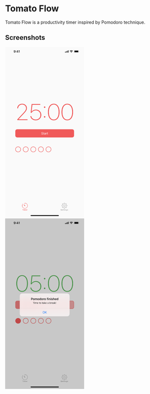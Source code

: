 # Tomato Flow

Tomato Flow is a productivity timer inspired by Pomodoro technique.

## Screenshots

<p float="left">
  <img src="/screenshot1.png" width="256">
  <img src="/screenshot2.png" width="256">
</p>
